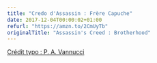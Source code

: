 ```yaml
---
title: "Credo d'Assassin : Frère Capuche"
date: 2017-12-04T00:00:02+01:00
refurl: "https://amzn.to/2CmUyTb"
originalTitle: "Assassin's Creed : Brotherhood"
---
```


[Crédit typo : P. A. Vannucci](http://alphabetype.it/)